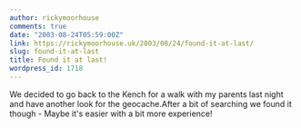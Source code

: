 ```yaml
---
author: rickymoorhouse
comments: true
date: "2003-08-24T05:59:00Z"
link: https://rickymoorhouse.uk/2003/08/24/found-it-at-last/
slug: found-it-at-last
title: Found it at last!
wordpress_id: 1718
---
```


We decided to go back to the Kench for a walk with my parents last night and have another look for the geocache.After a bit of searching we found it though - Maybe it's easier with a bit more experience!
